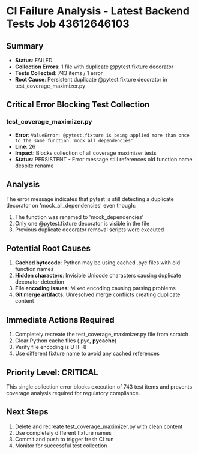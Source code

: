 # CI Failure Analysis - Latest Backend Tests Job 43612646103

## Summary
- **Status**: FAILED
- **Collection Errors**: 1 file with duplicate @pytest.fixture decorator
- **Tests Collected**: 743 items / 1 error
- **Root Cause**: Persistent duplicate @pytest.fixture decorator in test_coverage_maximizer.py

## Critical Error Blocking Test Collection

### test_coverage_maximizer.py
- **Error**: `ValueError: @pytest.fixture is being applied more than once to the same function 'mock_all_dependencies'`
- **Line**: 26
- **Impact**: Blocks collection of all coverage maximizer tests
- **Status**: PERSISTENT - Error message still references old function name despite rename

## Analysis
The error message indicates that pytest is still detecting a duplicate decorator on 'mock_all_dependencies' even though:
1. The function was renamed to 'mock_dependencies' 
2. Only one @pytest.fixture decorator is visible in the file
3. Previous duplicate decorator removal scripts were executed

## Potential Root Causes
1. **Cached bytecode**: Python may be using cached .pyc files with old function names
2. **Hidden characters**: Invisible Unicode characters causing duplicate decorator detection
3. **File encoding issues**: Mixed encoding causing parsing problems
4. **Git merge artifacts**: Unresolved merge conflicts creating duplicate content

## Immediate Actions Required
1. Completely recreate the test_coverage_maximizer.py file from scratch
2. Clear Python cache files (.pyc, __pycache__)
3. Verify file encoding is UTF-8
4. Use different fixture name to avoid any cached references

## Priority Level: CRITICAL
This single collection error blocks execution of 743 test items and prevents coverage analysis required for regulatory compliance.

## Next Steps
1. Delete and recreate test_coverage_maximizer.py with clean content
2. Use completely different fixture names
3. Commit and push to trigger fresh CI run
4. Monitor for successful test collection
